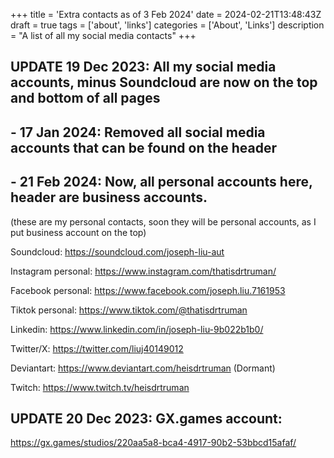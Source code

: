 +++
title = 'Extra contacts as of 3 Feb 2024'
date = 2024-02-21T13:48:43Z
draft = true
tags = ['about', 'links']
categories = ['About', 'Links']
description = "A list of all my social media contacts"
+++

## UPDATE 19 Dec 2023: All my social media accounts, minus Soundcloud are now on the top and bottom of all pages
## - 17 Jan 2024: Removed all social media accounts that can be found on the header
## - 21 Feb 2024: Now, all personal accounts here, header are business accounts.

(these are my personal contacts, soon they will be personal accounts, as I put business account on the top)

Soundcloud: https://soundcloud.com/joseph-liu-aut

Instagram personal: https://www.instagram.com/thatisdrtruman/

Facebook personal: https://www.facebook.com/joseph.liu.7161953

Tiktok personal: https://www.tiktok.com/@thatisdrtruman

Linkedin: https://www.linkedin.com/in/joseph-liu-9b022b1b0/

Twitter/X: https://twitter.com/liuj40149012

Deviantart: https://www.deviantart.com/heisdrtruman (Dormant)

Twitch: https://www.twitch.tv/heisdrtruman

## UPDATE 20 Dec 2023: GX.games account:
https://gx.games/studios/220aa5a8-bca4-4917-90b2-53bbcd15afaf/